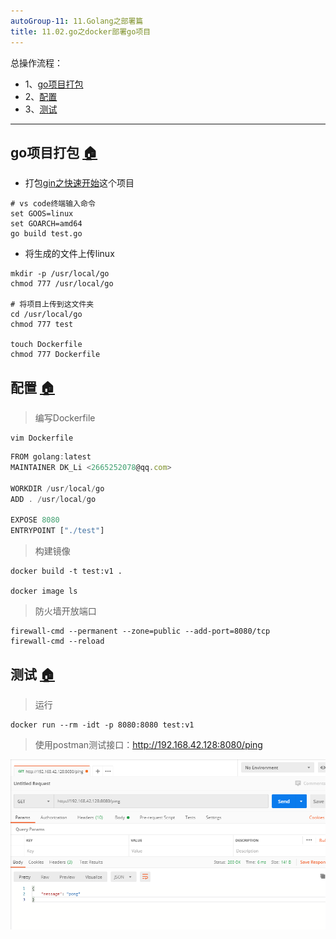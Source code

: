 ```yaml
---
autoGroup-11: 11.Golang之部署篇
title: 11.02.go之docker部署go项目
---
```


总操作流程：
- 1、[go项目打包](#go-01)
- 2、[配置](#go-02)
- 3、[测试](#go-03)

***

## go项目打包 <a name="go-01" href="#" >:house:</a>

- 打包[gin之快速开始](/后台/Golang/02.01.gin之快速开始.md)这个项目

```shell
# vs code终端输入命令
set GOOS=linux
set GOARCH=amd64
go build test.go
```

- 将生成的文件上传linux

```shell
mkdir -p /usr/local/go
chmod 777 /usr/local/go

# 将项目上传到这文件夹
cd /usr/local/go
chmod 777 test

touch Dockerfile
chmod 777 Dockerfile
```



## 配置 <a name="go-02" href="#" >:house:</a>

> 编写Dockerfile

```
vim Dockerfile
```

```js
FROM golang:latest
MAINTAINER DK_Li <2665252078@qq.com>

WORKDIR /usr/local/go
ADD . /usr/local/go

EXPOSE 8080
ENTRYPOINT ["./test"]
```

> 构建镜像

```
docker build -t test:v1 .

docker image ls
```

> 防火墙开放端口

```
firewall-cmd --permanent --zone=public --add-port=8080/tcp
firewall-cmd --reload
```

## 测试 <a name="go-03" href="#" >:house:</a>

> 运行

```
docker run --rm -idt -p 8080:8080 test:v1
```

> 使用postman测试接口：http://192.168.42.128:8080/ping

![](./image/11.01-1.png)